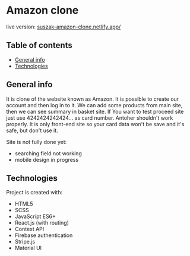 # Amazon clone

live version: [suszak-amazon-clone.netlify.app/](https://suszak-amazon-clone.netlify.app/)

## Table of contents

- [General info](#general-info)
- [Technologies](#technologies)

## General info

It is clone of the website known as Amazon.
It is possible to create our account and then log in to it.
We can add some products from main site, then we can see summary in basket site.
If You want to test proceed site just use 4242424242424... as card number. Antoher shouldn't work properly.
It is only front-end site so your card data won't be save and it's safe, but don't use it.

Site is not fully done yet:

- searching field not working
- mobile design in progress

## Technologies

Project is created with:

- HTML5
- SCSS
- JavaScript ES6+
- React.js (with routing)
- Context API
- Firebase authentication
- Stripe.js
- Material UI
